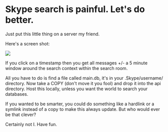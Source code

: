 # Skype search is painful. Let's do better.

Just put this little thing on a server my friend.

Here's a screen shot:

<img src=http://i.imgur.com/LuyrWd8.png>

If you click on a timestamp then you get all messages +/- a 5 minute window around the search context within the search room.

All you have to do is find a file called main.db, it's in your .Skype/username/ directory.  Now take a COPY (don't move it you fool) and drop it into the api directory.  Host this locally, unless you want the world to search your databases.

If you wanted to be smarter, you could do something like a hardlink or a symlink instead of a copy to make this always update.  But who would ever be that clever?

Certainly not I.  Have fun.
